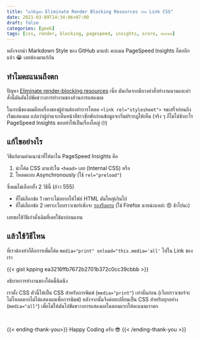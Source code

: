 ```yaml
---
title: "แก้ปัญหา Eliminate Render Blocking Resources จาก Link CSS"
date: 2021-03-09T14:34:06+07:00
draft: false
categories: [geek]
tags: [css, render, blocking, pagespeed, insights, score, คะแนน]
---
```


หลังจากนำ Markdown Style ของ GitHub มาแปะ คะแนน PageSpeed Insights ก็ตกอีกแล้ว 😭 เลยต้องมาแก้กัน <!--more-->

## ทำไมคะแนนถึงตก

ปัญหา [Eliminate render-blocking resources](https://web.dev/render-blocking-resources/) เนี่ย มันเกิดจากมีบางคำสั่งทำงานนานและคำสั่งนี้มันดันไปขัดขวางการทำงานของส่วนการแสดงผล

ในกรณีของผมคือเครื่องของผู้อ่านต้องทำการโหลด `<link rel="stylesheet">` จนเสร็จก่อนถึงเริ่มแสดงผล แปลว่าผู้อ่านจะเห็นหน้าสีขาวซักพักก่อนข้อมูลจะเริ่มปรากฏให้เห็น (จริง ๆ ก็ไม่ได้ช้าอะไร PageSpeed Insights ชอบทำให้เป็นเรื่องใหญ่ 🙄)

## แก้ไขอย่างไร

วิธีแก้ตามคำแนะนำที่ให้มาใน PageSpeed Insights คือ

1. นำโค้ด CSS มาแปะใน `<head>` เลย (Internal CSS) หรือ
2. โหลดแบบ Asynchronously (ใช้ `rel="preload"`)

ซึ่งผมไม่เลือกทั้ง 2 วิธีนี้ (อ้าว 555)

- ที่ไม่เลือกข้อ 1 เพราะไม่อยากให้ไฟล์ HTML มันใหญ่เกินไป
- ที่ไม่เลือกข้อ 2 เพราะเว็บบราวเซอร์เพิ่งจะ [รองรับครบ](https://caniuse.com/link-rel-preload) (ใช่ Firefox นายน่ะแหล่ะ 😠 ช้าไปนะ)

เลยขอใช้วิธีเก่าดั้งเดิมที่เคยใช้มาก่อนแทน

## แล้วใช้วิธีไหน

ที่เราต้องทำก็คือการเพิ่มโค้ด `media="print" onload="this.media='all'` ไปใน Link ของเรา

{{< gist kpping ea3216ffb7672b2701b372c0cc39cbbb >}}

อธิบายการทำงานของโค้ดนี้นิดนึง

เราตั้ง CSS ตัวนี้ให้เป็น CSS สำหรับการพิมพ์ (`media="print"`) เท่านั้นก่อน (เว็บบราวเซอร์จะไม่โหลดหากไม่ได้แสดงผลเพื่อการพิมพ์) หลังจากนั้นจึงค่อยเปลี่ยนเป็น CSS สำหรับทุกอย่าง (`media="all"`) เพื่อไม่ให้มันไปขัดขวางการแสดงผลในตอนแรกให้คะแนนเราตก

&nbsp;

{{< ending-thank-you>}}
Happy Coding ครับ 😎
{{< /ending-thank-you >}}
